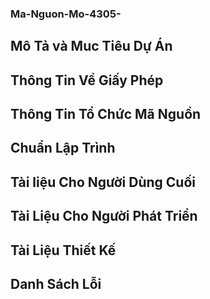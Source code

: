### Ma-Nguon-Mo-4305-
## Mô Tả và Muc Tiêu Dự Án

## Thông Tin Về Giấy Phép

## Thông Tin Tổ Chức Mã Nguồn

## Chuẩn Lập Trình

## Tài liệu Cho Người Dùng Cuối

## Tài Liệu Cho Người Phát Triển

## Tài Liệu Thiết Kế

## Danh Sách Lỗi




